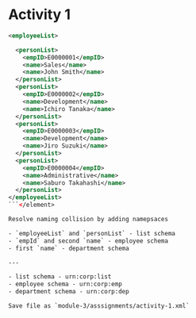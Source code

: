# Activity 1

```xml
<employeeList>

  <personList>
    <empID>E0000001</empID>
    <name>Sales</name>
    <name>John Smith</name>
  </personList>
  <personList>
    <empID>E0000002</empID>
    <name>Development</name>
    <name>Ichiro Tanaka</name>
  </personList>
  <personList>
    <empID>E0000003</empID>
    <name>Development</name>
    <name>Jiro Suzuki</name>
  </personList>
  <personList>
    <empID>E0000004</empID>
    <name>Administrative</name>
    <name>Saburo Takahashi</name>
  </personList>
</employeeList>
```</element>

Resolve naming collision by adding namepsaces

- `employeeList` and `personList` - list schema
- `empId` and second `name` - employee schema
- first `name` - department schema

---

- list schema - urn:corp:list
- employee schema - urn:corp:emp
- department schema - urn:corp:dep

Save file as `module-3/asssignments/activity-1.xml`
